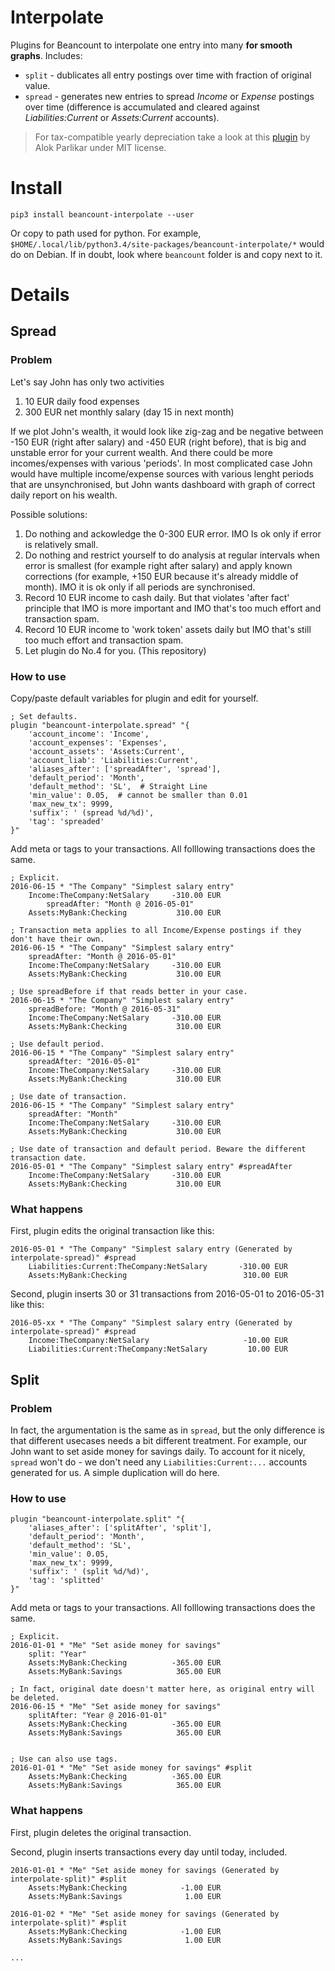 # Interpolate

Plugins for Beancount to interpolate one entry into many **for smooth graphs**. Includes:

* `split` - dublicates all entry postings over time with fraction of original value.
* `spread` - generates new entries to spread *Income* or *Expense* postings over time (difference is accumulated and cleared against *Liabilities:Current* or *Assets:Current* accounts).

> For tax-compatible yearly depreciation take a look at this [plugin](https://bitbucket.org/snippets/happyalu/EAMgj/beancount-automated-depreciation-plugin) by Alok Parlikar under MIT license.

# Install

```
pip3 install beancount-interpolate --user
```

Or copy to path used for python. For example, `$HOME/.local/lib/python3.4/site-packages/beancount-interpolate/*` would do on Debian. If in doubt, look where `beancount` folder is and copy next to it.


# Details

## Spread

### Problem

Let's say John has only two activities

1. 10 EUR daily food expenses
2. 300 EUR net monthly salary (day 15 in next month)

If we plot John's wealth, it would look like zig-zag and be negative between -150 EUR (right after salary) and -450 EUR (right before), that is big and unstable error for your current wealth. And there could be more incomes/expenses with various 'periods'. In most complicated case John would have multiple income/expense sources with various lenght periods that are unsynchronised, but John wants dashboard with graph of correct daily report on his wealth.

Possible solutions:

1. Do nothing and ackowledge the 0-300 EUR error. IMO Is ok only if error is relatively small.
2. Do nothing and restrict yourself to do analysis at regular intervals when error is smallest (for example right after salary) and apply known corrections (for example, +150 EUR because it's already middle of month). IMO it is ok only if all periods are synchronised.
3. Record 10 EUR income to cash daily. But that violates 'after fact' principle that IMO is more important and IMO that's too much effort and transaction spam.
4. Record 10 EUR income to 'work token' assets daily but IMO that's still too much effort and transaction spam.
5. Let plugin do No.4 for you. (This repository)

### How to use

Copy/paste default variables for plugin and edit for yourself.

```beancount
; Set defaults.
plugin "beancount-interpolate.spread" "{
    'account_income': 'Income',
    'account_expenses': 'Expenses',
    'account_assets': 'Assets:Current',
    'account_liab': 'Liabilities:Current',
    'aliases_after': ['spreadAfter', 'spread'],
    'default_period': 'Month',
    'default_method': 'SL',  # Straight Line
    'min_value': 0.05,  # cannot be smaller than 0.01
    'max_new_tx': 9999,
    'suffix': ' (spread %d/%d)',
    'tag': 'spreaded'
}"
```

Add meta or tags to your transactions. All folllowing transactions does the same.

```
; Explicit.
2016-06-15 * "The Company" "Simplest salary entry"
    Income:TheCompany:NetSalary     -310.00 EUR
        spreadAfter: "Month @ 2016-05-01"
    Assets:MyBank:Checking           310.00 EUR

; Transaction meta applies to all Income/Expense postings if they don't have their own.
2016-06-15 * "The Company" "Simplest salary entry"
    spreadAfter: "Month @ 2016-05-01"
    Income:TheCompany:NetSalary     -310.00 EUR
    Assets:MyBank:Checking           310.00 EUR

; Use spreadBefore if that reads better in your case.
2016-06-15 * "The Company" "Simplest salary entry"
    spreadBefore: "Month @ 2016-05-31"
    Income:TheCompany:NetSalary     -310.00 EUR
    Assets:MyBank:Checking           310.00 EUR

; Use default period.
2016-06-15 * "The Company" "Simplest salary entry"
    spreadAfter: "2016-05-01"
    Income:TheCompany:NetSalary     -310.00 EUR
    Assets:MyBank:Checking           310.00 EUR

; Use date of transaction.
2016-06-15 * "The Company" "Simplest salary entry"
    spreadAfter: "Month"
    Income:TheCompany:NetSalary     -310.00 EUR
    Assets:MyBank:Checking           310.00 EUR

; Use date of transaction and default period. Beware the different transaction date.
2016-05-01 * "The Company" "Simplest salary entry" #spreadAfter
    Income:TheCompany:NetSalary     -310.00 EUR
    Assets:MyBank:Checking           310.00 EUR
```

### What happens

First, plugin edits the original transaction like this:

```
2016-05-01 * "The Company" "Simplest salary entry (Generated by interpolate-spread)" #spread
    Liabilities:Current:TheCompany:NetSalary       -310.00 EUR
    Assets:MyBank:Checking                          310.00 EUR
```

Second, plugin inserts 30 or 31 transactions from 2016-05-01 to 2016-05-31 like this:

```
2016-05-xx * "The Company" "Simplest salary entry (Generated by interpolate-spread)" #spread
    Income:TheCompany:NetSalary                     -10.00 EUR
    Liabilities:Current:TheCompany:NetSalary         10.00 EUR
```


## Split

### Problem

In fact, the argumentation is the same as in `spread`, but the only difference is that different usecases needs a bit different treatment. For example, our John want to set aside money for savings daily. To account for it nicely, `spread` won't do - we don't need any `Liabilities:Current:...` accounts generated for us. A simple duplication will do here.

### How to use

```beancount
plugin "beancount-interpolate.split" "{
    'aliases_after': ['splitAfter', 'split'],
    'default_period': 'Month',
    'default_method': 'SL',
    'min_value': 0.05,
    'max_new_tx': 9999,
    'suffix': ' (split %d/%d)',
    'tag': 'splitted'
}"
```

Add meta or tags to your transactions. All folllowing transactions does the same.

```
; Explicit.
2016-01-01 * "Me" "Set aside money for savings"
    split: "Year"
    Assets:MyBank:Checking          -365.00 EUR
    Assets:MyBank:Savings            365.00 EUR

; In fact, original date doesn't matter here, as original entry will be deleted.
2016-06-15 * "Me" "Set aside money for savings"
    splitAfter: "Year @ 2016-01-01"
    Assets:MyBank:Checking          -365.00 EUR
    Assets:MyBank:Savings            365.00 EUR


; Use can also use tags.
2016-01-01 * "Me" "Set aside money for savings" #split
    Assets:MyBank:Checking          -365.00 EUR
    Assets:MyBank:Savings            365.00 EUR
```

### What happens

First, plugin deletes the original transaction.

Second, plugin inserts transactions every day until today, included.

```
2016-01-01 * "Me" "Set aside money for savings (Generated by interpolate-split)" #split
    Assets:MyBank:Checking            -1.00 EUR
    Assets:MyBank:Savings              1.00 EUR

2016-01-02 * "Me" "Set aside money for savings (Generated by interpolate-split)" #split
    Assets:MyBank:Checking            -1.00 EUR
    Assets:MyBank:Savings              1.00 EUR

...
```
